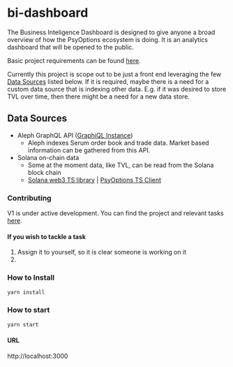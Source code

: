 # bi-dashboard

The Business Inteligence Dashboard is designed to give anyone a broad overview of how the
PsyOptions ecosystem is doing. It is an analytics dashboard that will be opened to the 
public.

Basic project requirements can be found [here](https://complex-sphere-9b0.notion.site/PsyOptions-Intelligence-Dashboard-62cf2e81f8184171b3d33e8fc746495d).

Currently this project is scope out to be just a front end leveraging the few 
[Data Sources](#data-sources) listed below. If it is required, maybe there is a need for a custom
data source that is indexing other data. E.g. if it was desired to store TVL over time, then there
might be a need for a new data store. 

## Data Sources
* Aleph GraphQL API ([GraphiQL Instance](https://api.serum.markets/))
    * Aleph indexes Serum order book and trade data. Market based information can be gathered 
    from this API.
* Solana on-chain data
    * Some at the moment data, like TVL, can be read from the Solana block chain
    * [Solana web3 TS library](https://solana-labs.github.io/solana-web3.js/) | [PsyOptions TS Client](https://docs.psyoptions.io/javascript-api/)

### Contributing
V1 is under active development. You can find the project and relevant tasks 
[here](https://github.com/mithraiclabs/bi-dashboard/projects/1). 

#### If you wish to tackle a task
1. Assign it to yourself, so it is clear someone is working on it
2. 


### How to Install
```bash
yarn install
```

### How to start
```bash
yarn start
```

#### URL
http://localhost:3000